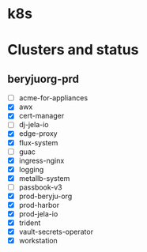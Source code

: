 # k8s

# Clusters and status

## beryjuorg-prd

 - [ ] acme-for-appliances
 - [x] awx
 - [x] cert-manager
 - [ ] dj-jela-io
 - [x] edge-proxy
 - [x] flux-system
 - [ ] guac
 - [x] ingress-nginx
 - [x] logging
 - [x] metallb-system
 - [ ] passbook-v3
 - [x] prod-beryju-org
 - [x] prod-harbor
 - [x] prod-jela-io
 - [x] trident
 - [x] vault-secrets-operator
 - [x] workstation
